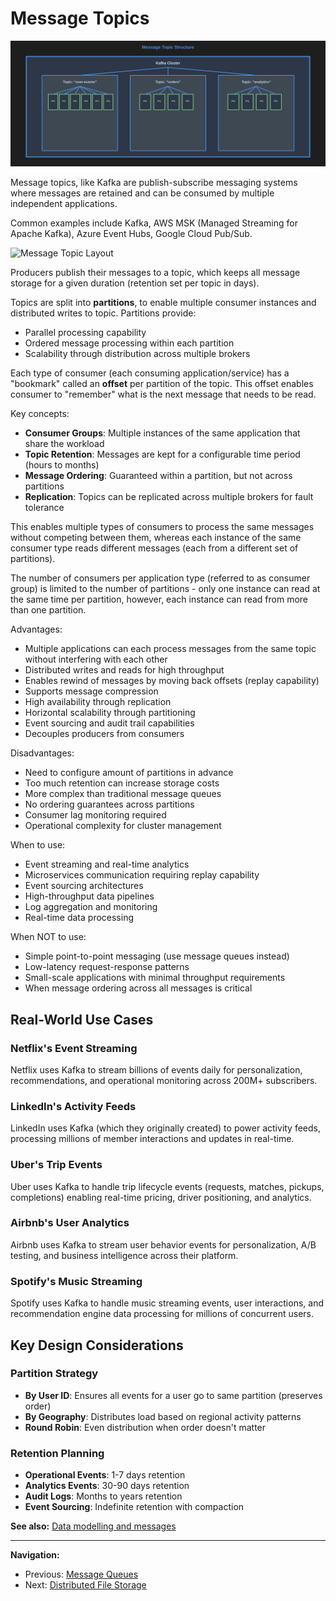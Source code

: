 # Message Topics

![Message Topic Structure](./images/message-topic-structure.svg)

Message topics, like Kafka are publish-subscribe messaging systems where messages are retained and can be consumed by multiple independent applications.

Common examples include Kafka, AWS MSK (Managed Streaming for Apache Kafka), Azure Event Hubs, Google Cloud Pub/Sub.

![Message Topic Layout](./images/message-topic-layout.svg)

Producers publish their messages to a topic, which keeps all message storage for a given duration (retention set per topic in days).

Topics are split into **partitions**, to enable multiple consumer instances and distributed writes to topic. Partitions provide:
- Parallel processing capability
- Ordered message processing within each partition
- Scalability through distribution across multiple brokers

Each type of consumer (each consuming application/service) has a "bookmark" called an **offset** per partition of the topic. This offset enables consumer to "remember" what is the next message that needs to be read.

Key concepts:
- **Consumer Groups**: Multiple instances of the same application that share the workload
- **Topic Retention**: Messages are kept for a configurable time period (hours to months)
- **Message Ordering**: Guaranteed within a partition, but not across partitions
- **Replication**: Topics can be replicated across multiple brokers for fault tolerance

This enables multiple types of consumers to process the same messages without competing between them, whereas each instance of the same consumer type reads different messages (each from a different set of partitions).

The number of consumers per application type (referred to as consumer group) is limited to the number of partitions - only one instance can read at the same time per partition, however, each instance can read from more than one partition.

Advantages:

- Multiple applications can each process messages from the same topic without interfering with each other
- Distributed writes and reads for high throughput
- Enables rewind of messages by moving back offsets (replay capability)
- Supports message compression
- High availability through replication
- Horizontal scalability through partitioning
- Event sourcing and audit trail capabilities
- Decouples producers from consumers

Disadvantages:

- Need to configure amount of partitions in advance
- Too much retention can increase storage costs
- More complex than traditional message queues
- No ordering guarantees across partitions
- Consumer lag monitoring required
- Operational complexity for cluster management

When to use:

- Event streaming and real-time analytics
- Microservices communication requiring replay capability
- Event sourcing architectures
- High-throughput data pipelines
- Log aggregation and monitoring
- Real-time data processing

When NOT to use:

- Simple point-to-point messaging (use message queues instead)
- Low-latency request-response patterns
- Small-scale applications with minimal throughput requirements
- When message ordering across all messages is critical

## Real-World Use Cases

### Netflix's Event Streaming
Netflix uses Kafka to stream billions of events daily for personalization, recommendations, and operational monitoring across 200M+ subscribers.

### LinkedIn's Activity Feeds
LinkedIn uses Kafka (which they originally created) to power activity feeds, processing millions of member interactions and updates in real-time.

### Uber's Trip Events
Uber uses Kafka to handle trip lifecycle events (requests, matches, pickups, completions) enabling real-time pricing, driver positioning, and analytics.

### Airbnb's User Analytics
Airbnb uses Kafka to stream user behavior events for personalization, A/B testing, and business intelligence across their platform.

### Spotify's Music Streaming
Spotify uses Kafka to handle music streaming events, user interactions, and recommendation engine data processing for millions of concurrent users.

## Key Design Considerations

### Partition Strategy
- **By User ID**: Ensures all events for a user go to same partition (preserves order)
- **By Geography**: Distributes load based on regional activity patterns
- **Round Robin**: Even distribution when order doesn't matter

### Retention Planning
- **Operational Events**: 1-7 days retention
- **Analytics Events**: 30-90 days retention  
- **Audit Logs**: Months to years retention
- **Event Sourcing**: Indefinite retention with compaction

**See also:** [Data modelling and messages](./data-modelling-messages.md)

---

**Navigation:**

- Previous: [Message Queues](./message-queues.md)
- Next: [Distributed File Storage](./distributed-file-storage.md)
